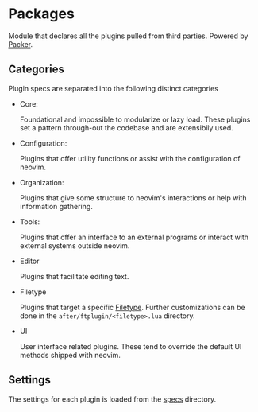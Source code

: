 # Packages

Module that declares all the plugins pulled from third parties. Powered by [Packer](https://github.com/wbthomason/packer.nvim).

## Categories

Plugin specs are separated into the following distinct categories

- Core:

    Foundational and impossible to modularize or lazy load. These plugins set a pattern through-out the codebase and are extensibily used.

- Configuration:
    
    Plugins that offer utility functions or assist with the configuration of neovim.

- Organization:

    Plugins that give some structure to neovim's interactions or help with information gathering.

- Tools:
    
    Plugins that offer an interface to an external programs or interact with external systems outside neovim.

- Editor

    Plugins that facilitate editing text.

- Filetype

    Plugins that target a specific [Filetype](https://neovim.io/doc/user/filetype.html). Further customizations
    can be done in the `after/ftplugin/<filetype>.lua` directory.

- UI

    User interface related plugins. These tend to override the default UI methods shipped with neovim.

## Settings

The settings for each plugin is loaded from the [specs](./specs/) directory.
